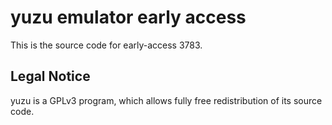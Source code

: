 yuzu emulator early access
=============

This is the source code for early-access 3783.

## Legal Notice

yuzu is a GPLv3 program, which allows fully free redistribution of its source code.